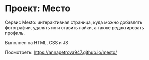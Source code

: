 # Проект: Место

Сервис Mesto: интерактивная страница, куда можно добавлять фотографии, удалять их и ставить лайки, а также редактировать профиль.

Выполнен на HTML, CSS и JS 

Посмотреть: https://annapetrova947.github.io/mesto/
